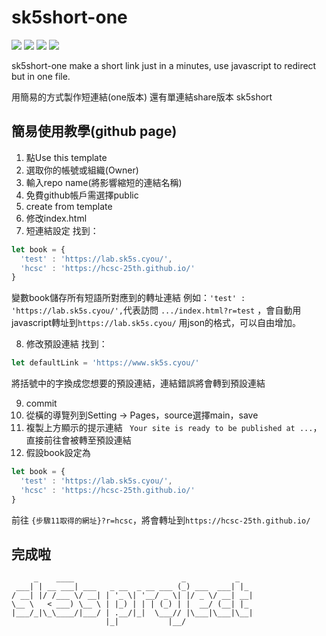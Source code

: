 # sk5short-one
![](https://img.shields.io/github/v/release/sk5s/sk5short-one)
![](https://img.shields.io/github/last-commit/sk5s/sk5short-one)
![](https://img.shields.io/github/license/sk5s/sk5short-one)
![](https://img.shields.io/github/languages/top/sk5s/sk5short-one)

sk5short-one make a short link just in a minutes, use javascript to redirect but in one file.

用簡易的方式製作短連結(one版本)
還有單連結share版本 sk5short

## 簡易使用教學(github page)
1. 點Use this template
2. 選取你的帳號或組織(Owner)
3. 輸入repo name(將影響縮短的連結名稱)
4. 免費github帳戶需選擇public
5. create from template
6. 修改index.html
7. 短連結設定
找到：

```javascript
let book = {
  'test' : 'https://lab.sk5s.cyou/',
  'hcsc' : 'https://hcsc-25th.github.io/'
}
```
變數book儲存所有短語所對應到的轉址連結
例如：`'test' : 'https://lab.sk5s.cyou/',`代表訪問 `.../index.html?r=test` ，會自動用javascript轉址到`https://lab.sk5s.cyou/`
用json的格式，可以自由增加。

8. 修改預設連結
找到：

```javascript
let defaultLink = 'https://www.sk5s.cyou/'
```
將括號中的字換成您想要的預設連結，連結錯誤將會轉到預設連結

9. commit
10. 從橫的導覽列到Setting -> Pages，source選擇main，save
11. 複製上方顯示的提示連結 ` Your site is ready to be published at ...`，直接前往會被轉至預設連結
12. 假設book設定為
```javascript
let book = {
  'test' : 'https://lab.sk5s.cyou/',
  'hcsc' : 'https://hcsc-25th.github.io/'
}
```
前往 `{步驟11取得的網址}?r=hcsc`，將會轉址到`https://hcsc-25th.github.io/`

## 完成啦

```
     _    ____                        _           _   
 ___| | __ ___| ___   _ __  _ __ ___ (_) ___  ___| |_ 
/ __| |/ /___ \/ __| | '_ \| '__/ _ \| |/ _ \/ __| __|
\__ \   < ___) \__ \ | |_) | | | (_) | |  __/ (__| |_ 
|___/_|\_\____/|___/ | .__/|_|  \___// |\___|\___|\__|
                     |_|           |__/               
```
